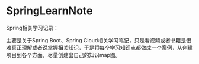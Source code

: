 # SpringLearnNote
Spring相关学习记录：

主要是关于Spring Boot、Spring Cloud相关学习笔记，只是看视频或者书籍是很难真正理解或者说掌握相关知识，于是将每个学习知识点都做成一个案例，从创建项目到各个方面，尽量创建出自己的知识map图。
